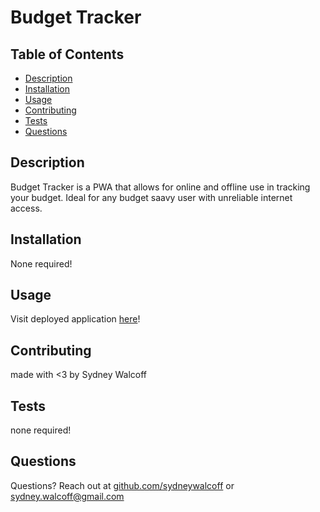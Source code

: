 # Budget Tracker 

## Table of Contents
* [Description](#description)
* [Installation](#installation)
* [Usage](#usage) 
* [Contributing](#contributing)
* [Tests](#tests)
* [Questions](#questions)

## Description
Budget Tracker is a PWA that allows for online and offline use in tracking your budget. Ideal for any budget saavy user with unreliable internet access.

## Installation
None required!

## Usage
Visit deployed application [here](https://thawing-island-56218.herokuapp.com/)!

## Contributing
made with <3 by Sydney Walcoff

## Tests
none required!

## Questions
Questions? Reach out at [github.com/sydneywalcoff](github.com/sydneywalcoff) or sydney.walcoff@gmail.com
  